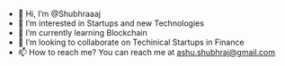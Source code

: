 - 👋 Hi, I’m @Shubhraaaj
- 👀 I’m interested in Startups and new Technologies
- 🌱 I’m currently learning Blockchain
- 💞️ I’m looking to collaborate on Techinical Startups in Finance
- 📫 How to reach me? You can reach me at ashu.shubhraj@gmail.com

<!---
Shubhraaaj/Shubhraaaj is a ✨ special ✨ repository because its `README.md` (this file) appears on your GitHub profile.
You can click the Preview link to take a look at your changes.
--->
